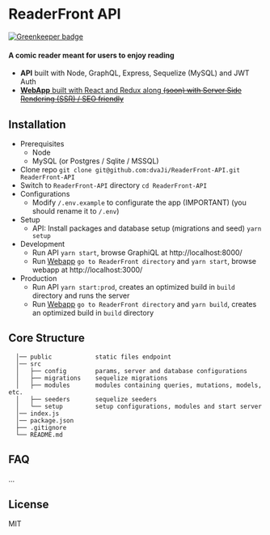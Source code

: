 # ReaderFront API

[![Greenkeeper badge](https://badges.greenkeeper.io/dvaJi/ReaderFront-API.svg)](https://greenkeeper.io/)

#### A comic reader meant for users to enjoy reading

- **API** built with Node, GraphQL, Express, Sequelize (MySQL) and JWT Auth
- [**WebApp** built with React and Redux along ~~(soon) with Server Side Rendering (SSR) / SEO friendly~~](https://github.com/dvaJi/ReaderFront)

## Installation

- Prerequisites
  - Node
  - MySQL (or Postgres / Sqlite / MSSQL)
- Clone repo `git clone git@github.com:dvaJi/ReaderFront-API.git ReaderFront-API`
- Switch to `ReaderFront-API` directory `cd ReaderFront-API`
- Configurations
  - Modify `/.env.example` to configurate the app (IMPORTANT) (you should rename it to `/.env`)
- Setup
  - API: Install packages and database setup (migrations and seed) `yarn setup`
- Development
  - Run API `yarn start`, browse GraphiQL at http://localhost:8000/
  - Run [Webapp](https://github.com/dvaJi/ReaderFront) `go to ReaderFront directory` and `yarn start`, browse webapp at http://localhost:3000/
- Production
  - Run API `yarn start:prod`, creates an optimized build in `build` directory and runs the server
  - Run [Webapp](https://github.com/dvaJi/ReaderFront) `go to ReaderFront directory` and `yarn build`, creates an optimized build in `build` directory

## Core Structure

      │── public            static files endpoint
      │── src
      │   ├── config        params, server and database configurations
      │   ├── migrations    sequelize migrations
      │   ├── modules       modules containing queries, mutations, models, etc.
      │   ├── seeders       sequelize seeders
      │   └── setup         setup configurations, modules and start server
      │── index.js
      │── package.json
      ├── .gitignore
      └── README.md

## FAQ

...

## License

MIT
